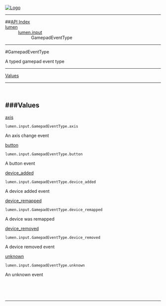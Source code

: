 
[![Logo](../../../images/logo.png)](../../../index.html)

---


##[API Index](../../../api/index.html#lumen.input)   
[lumen](../)     
&emsp;&emsp;&emsp;[lumen.input](./)   
&emsp;&emsp;&emsp;&emsp;&emsp;&emsp;GamepadEventType

---

#GamepadEventType

A typed gamepad event type

---


[Values](#Values)   


---

&nbsp;   

<a class="lift" name="Values" ></a>
###Values   
---
<a class="lift" name="axis" href="#axis">axis</a>



`lumen.input.GamepadEventType.axis`

<span class="small_desc_flat"> An axis change event </span>   

<a class="lift" name="button" href="#button">button</a>



`lumen.input.GamepadEventType.button`

<span class="small_desc_flat"> A button event </span>   

<a class="lift" name="device_added" href="#device_added">device_added</a>



`lumen.input.GamepadEventType.device_added`

<span class="small_desc_flat"> A device added event </span>   

<a class="lift" name="device_remapped" href="#device_remapped">device_remapped</a>



`lumen.input.GamepadEventType.device_remapped`

<span class="small_desc_flat"> A device was remapped </span>   

<a class="lift" name="device_removed" href="#device_removed">device_removed</a>



`lumen.input.GamepadEventType.device_removed`

<span class="small_desc_flat"> A device removed event </span>   

<a class="lift" name="unknown" href="#unknown">unknown</a>



`lumen.input.GamepadEventType.unknown`

<span class="small_desc_flat"> An unknown event </span>   

&nbsp;   



&nbsp;
&nbsp;
&nbsp;

---  


&nbsp;   
&nbsp;   